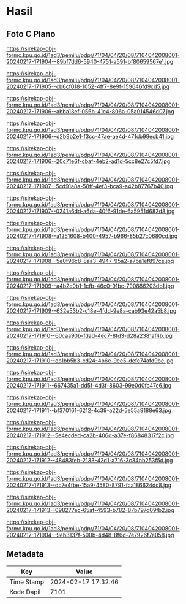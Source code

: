 # Hasil

## Foto C Plano

https://sirekap-obj-formc.kpu.go.id/1ad3/pemilu/pdpr/71/04/04/20/08/7104042008001-20240217-171904--89bf7dd6-5940-4751-a591-bf80659567e1.jpg

https://sirekap-obj-formc.kpu.go.id/1ad3/pemilu/pdpr/71/04/04/20/08/7104042008001-20240217-171905--cb6cf018-1052-4ff7-8e9f-159646fd9cd5.jpg

https://sirekap-obj-formc.kpu.go.id/1ad3/pemilu/pdpr/71/04/04/20/08/7104042008001-20240217-171906--abba13ef-056b-41c4-806a-05a014546d07.jpg

https://sirekap-obj-formc.kpu.go.id/1ad3/pemilu/pdpr/71/04/04/20/08/7104042008001-20240217-171906--d2b9b2e1-f3cc-47ae-ae4d-471cb99ecb41.jpg

https://sirekap-obj-formc.kpu.go.id/1ad3/pemilu/pdpr/71/04/04/20/08/7104042008001-20240217-171906--20c71e6f-cbaf-4eb2-ad1d-5cc8e27c5fd7.jpg

https://sirekap-obj-formc.kpu.go.id/1ad3/pemilu/pdpr/71/04/04/20/08/7104042008001-20240217-171907--5cd91a8a-58ff-4ef3-bca9-a42b87767b40.jpg

https://sirekap-obj-formc.kpu.go.id/1ad3/pemilu/pdpr/71/04/04/20/08/7104042008001-20240217-171907--0241a6dd-a6da-40f6-91de-6a5951d682d8.jpg

https://sirekap-obj-formc.kpu.go.id/1ad3/pemilu/pdpr/71/04/04/20/08/7104042008001-20240217-171908--a1251608-b400-4957-b966-85b27c0680cd.jpg

https://sirekap-obj-formc.kpu.go.id/1ad3/pemilu/pdpr/71/04/04/20/08/7104042008001-20240217-171908--5e0f96c8-8aa3-4947-95a2-a7ba1ef897ce.jpg

https://sirekap-obj-formc.kpu.go.id/1ad3/pemilu/pdpr/71/04/04/20/08/7104042008001-20240217-171909--a4b2e0b1-1cfb-46c0-91bc-790886203db1.jpg

https://sirekap-obj-formc.kpu.go.id/1ad3/pemilu/pdpr/71/04/04/20/08/7104042008001-20240217-171909--632e53b2-c18e-4fdd-9e8a-cab93e42a5b8.jpg

https://sirekap-obj-formc.kpu.go.id/1ad3/pemilu/pdpr/71/04/04/20/08/7104042008001-20240217-171910--60caa90b-fdad-4ec7-8fd3-d28a2381af4b.jpg

https://sirekap-obj-formc.kpu.go.id/1ad3/pemilu/pdpr/71/04/04/20/08/7104042008001-20240217-171910--eb1bb5b3-cd24-4b6e-9ee5-defe74afd9be.jpg

https://sirekap-obj-formc.kpu.go.id/1ad3/pemilu/pdpr/71/04/04/20/08/7104042008001-20240217-171911--667435a1-dd5f-4d3f-8603-99e0d0fc47c6.jpg

https://sirekap-obj-formc.kpu.go.id/1ad3/pemilu/pdpr/71/04/04/20/08/7104042008001-20240217-171911--bf370161-6212-4c39-a22d-5e55a9188e63.jpg

https://sirekap-obj-formc.kpu.go.id/1ad3/pemilu/pdpr/71/04/04/20/08/7104042008001-20240217-171912--5e4ecded-ca2b-406d-a37e-f86848317f2c.jpg

https://sirekap-obj-formc.kpu.go.id/1ad3/pemilu/pdpr/71/04/04/20/08/7104042008001-20240217-171912--48483feb-2133-42d1-a716-3c34bb253f5d.jpg

https://sirekap-obj-formc.kpu.go.id/1ad3/pemilu/pdpr/71/04/04/20/08/7104042008001-20240217-171913--dc7e4fbe-15a9-4580-8791-fca186624dc8.jpg

https://sirekap-obj-formc.kpu.go.id/1ad3/pemilu/pdpr/71/04/04/20/08/7104042008001-20240217-171913--098277ec-65af-4593-b782-87b797d09fb2.jpg

https://sirekap-obj-formc.kpu.go.id/1ad3/pemilu/pdpr/71/04/04/20/08/7104042008001-20240217-171904--9eb3137f-500b-4d48-8f6d-7e7926f7e058.jpg


## Metadata

| Key        | Value               |
| ---------- | ------------------- |
| Time Stamp | 2024-02-17 17:32:46 |
| Kode Dapil | 7101                |



